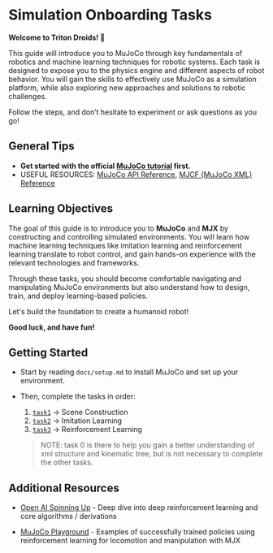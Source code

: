 # Simulation Onboarding Tasks

**Welcome to Triton Droids! 🎉**

This guide will introduce you to MuJoCo through key fundamentals of robotics and machine learning techniques for robotic systems. Each task is designed to expose you to the physics engine and different aspects of robot behavior. You will gain the skills to effectively use MuJoCo as a simulation platform, while also exploring new approaches and solutions to robotic challenges.

Follow the steps, and don’t hesitate to experiment or ask questions as you go!


## General Tips
- **Get started with the official [MuJoCo tutorial](https://colab.research.google.com/github/google-deepmind/mujoco/blob/main/python/tutorial.ipynb) first.**
- USEFUL RESOURCES: [MuJoCo API Reference](https://mujoco.readthedocs.io/en/stable/APIreference/index.html), [MJCF (MuJoCo XML) Reference](https://mujoco.readthedocs.io/en/stable/XMLreference.html)
 
## Learning Objectives
The goal of this guide is to introduce you to **MuJoCo** and **MJX** by constructing and controlling simulated environments. You will learn how machine learning techniques like imitation learning and reinforcement learning translate to robot control, and gain hands-on experience with the relevant technologies and frameworks.

Through these tasks, you should become comfortable navigating and manipulating MuJoCo environments but also understand how to design, train, and deploy learning-based policies.

Let's build the foundation to create a humanoid robot!

**Good luck, and have fun!**

## Getting Started
- Start by reading `docs/setup.md` to install MuJoCo and set up your environment.
- Then, complete the tasks in order:  
  1. [`task1`](task1/) → Scene Construction
  2. [`task2`](task2/) → Imitation Learning   
  3. [`task3`](task3/) → Reinforcement Learning   
  

  >NOTE: task 0 is there to help you gain a better understanding of xml structure and kinematic tree, but is not necessary to complete the other tasks. 


## Additional Resources
- [Open AI Spinning Up](https://spinningup.openai.com/en/latest/) - Deep dive into deep reinforcement learning and core algorithms / derivations



- [MuJoCo Playground](https://playground.mujoco.org/) - Examples of successfully trained policies using reinforcement learning for locomotion and manipulation with MJX 



